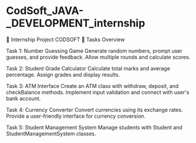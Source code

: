# CodSoft_JAVA-_DEVELOPMENT_internship
🚀 Internship Project  CODSOFT 🚀
Tasks Overview

Task 1: Number Guessing Game
Generate random numbers, prompt user guesses, and provide feedback.
Allow multiple rounds and calculate scores.

Task 2: Student Grade Calculator
Calculate total marks and average percentage.
Assign grades and display results.

Task 3: ATM Interface
Create an ATM class with withdraw, deposit, and checkBalance methods.
Implement input validation and connect with user's bank account.

Task 4: Currency Converter
Convert currencies using its exchange rates.
Provide a user-friendly interface for currency conversion.

Task 5: Student Management System
Manage students with Student and StudentManagementSystem classes.
